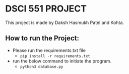 # DSCI 551 PROJECT
This project is made by Daksh Hasmukh Patel and Kohta. 

## How to run the Project:
* Please run the requirements.txt file
  * `pip install -r requirements.txt`
* run the below command to initiate the program.
  * `python3 database.py`
  
